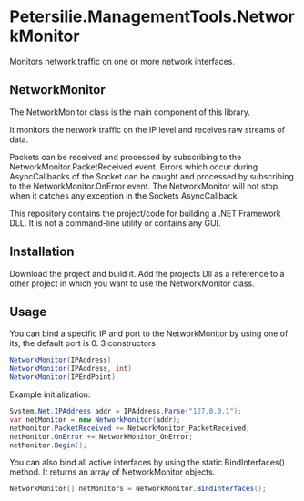 # Petersilie.ManagementTools.NetworkMonitor
Monitors network traffic on one or more network interfaces.


## NetworkMonitor
The NetworkMonitor class is the main component of this library.

It monitors the network traffic on the IP level and receives raw streams of data.

Packets can be received and processed by subscribing to the NetworkMonitor.PacketReceived event.
Errors which occur during AsyncCallbacks of the Socket can be caught and processed by subscribing to the NetworkMonitor.OnError event.
The NetworkMonitor will not stop when it catches any exception in the Sockets AsyncCallback.

This repository contains the project/code for building a .NET Framework DLL.
It is not a command-line utility or contains any GUI.


## Installation
Download the project and build it.
Add the projects Dll as a reference to a other project in which you want to use the NetworkMonitor class.

## Usage
You can bind a specific IP and port to the NetworkMonitor by using one of its, the default port is 0.
3 constructors
``` csharp
NetworkMonitor(IPAddress)
NetworkMonitor(IPAddress, int)
NetworkMonitor(IPEndPoint)
```
Example initialization:
```csharp
System.Net.IPAddress addr = IPAddress.Parse("127.0.0.1");
var netMonitor = new NetworkMonitor(addr);
netMonitor.PacketReceived += NetworkMonitor_PacketReceived;
netMonitor.OnError += NetworkMonitor_OnError;
netMonitor.Begin();
```

You can also bind all active interfaces by using the static BindInterfaces() method.
It returns an array of NetworkMonitor objects.
``` csharp
NetworkMonitor[] netMonitors = NetworkMonitor.BindInterfaces();
```


